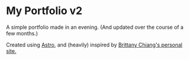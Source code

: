 # My Portfolio v2

A simple portfolio made in an evening. (And updated over the course of a few months.)

Created using [Astro](https://astro.build), and (heavily) inspired by [Brittany Chiang's personal site.](https://brittanychiang.com/)
